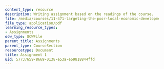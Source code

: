 ```yaml
---
content_type: resource
description: Writing assignment based on the readings of the course.
file: /media/courses/11-471-targeting-the-poor-local-economic-development-in-developing-countries-spring-2010/5773765986690138e53ae69818844ffd_MIT11_471S10_Assignment1.pdf
file_type: application/pdf
learning_resource_types:
- Assignments
ocw_type: OCWFile
parent_title: Assignments
parent_type: CourseSection
resourcetype: Document
title: Assignment 1
uid: 57737659-8669-0138-e53a-e69818844ffd
---
```

